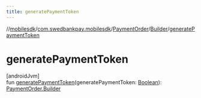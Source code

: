 ```yaml
---
title: generatePaymentToken
---
```

//[mobilesdk](../../../../index.html)/[com.swedbankpay.mobilesdk](../../index.html)/[PaymentOrder](../index.html)/[Builder](index.html)/[generatePaymentToken](generate-payment-token.html)



# generatePaymentToken



[androidJvm]\
fun [generatePaymentToken](generate-payment-token.html)(generatePaymentToken: [Boolean](https://kotlinlang.org/api/latest/jvm/stdlib/kotlin/-boolean/index.html)): [PaymentOrder.Builder](index.html)





